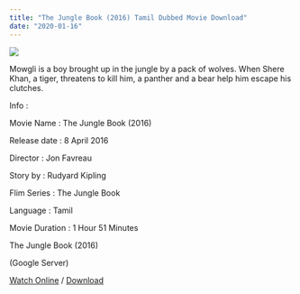 ```yaml
---
title: "The Jungle Book (2016) Tamil Dubbed Movie Download"
date: "2020-01-16"
---
```


[![](https://1.bp.blogspot.com/-AkohBZaF6fs/XiDVf8C5uOI/AAAAAAAAAWM/fNbqVlNVsTIxQPdnJO54HLOPkGN9JqvfwCLcBGAsYHQ/s320/the_jungle_book_poster_key_art.jpg)](https://1.bp.blogspot.com/-AkohBZaF6fs/XiDVf8C5uOI/AAAAAAAAAWM/fNbqVlNVsTIxQPdnJO54HLOPkGN9JqvfwCLcBGAsYHQ/s1600/the_jungle_book_poster_key_art.jpg)

Mowgli is a boy brought up in the jungle by a pack of wolves. When Shere Khan, a tiger, threatens to kill him, a panther and a bear help him escape his clutches.

  

  

Info :

  

Movie Name : The Jungle Book (2016)

Release date : 8 April 2016

Director : Jon Favreau

Story by : Rudyard Kipling

Flim Series : The Jungle Book

Language : Tamil

Movie Duration : 1 Hour 51 Minutes

The Jungle Book (2016)

 (Google Server)

  

[Watch Online](https://gplinks.in/CcsV) / [Download](https://gplinks.in/CcsV)
